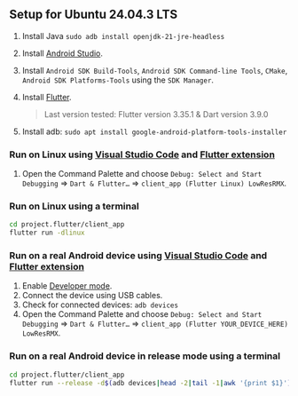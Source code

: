 ## Setup for Ubuntu 24.04.3 LTS

1. Install Java `sudo adb install openjdk-21-jre-headless`
1. Install [Android Studio](https://developer.android.com/studio).
2. Install `Android SDK Build-Tools`, `Android SDK Command-line Tools`, `CMake`, `Android SDK Platforms-Tools` using the `SDK Manager`.
3. Install [Flutter](https://docs.flutter.dev/get-started/install).

    > Last version tested: Flutter version 3.35.1 & Dart version 3.9.0

4. Install adb: `sudo apt install google-android-platform-tools-installer`

### Run on Linux using [Visual Studio Code](https://code.visualstudio.com/) and [Flutter extension](https://marketplace.visualstudio.com/items?itemName=Dart-Code.flutter)

1. Open the Command Palette and choose `Debug: Select and Start Debugging` ⇒ `Dart & Flutter…` ⇒ `client_app (Flutter Linux) LowResRMX`.

### Run on Linux using a terminal

```bash
cd project.flutter/client_app
flutter run -dlinux
```

### Run on a real Android device using [Visual Studio Code](https://code.visualstudio.com/) and [Flutter extension](https://marketplace.visualstudio.com/items?itemName=Dart-Code.flutter)

1. Enable [Developer mode](https://www.android.com/intl/en_uk/articles/enable-android-developer-settings/).
2. Connect the device using USB cables.
3. Check for connected devices: `adb devices`
4. Open the Command Palette and choose `Debug: Select and Start Debugging` ⇒ `Dart & Flutter…` ⇒ `client_app (Flutter YOUR_DEVICE_HERE) LowResRMX`.

### Run on a real Android device in release mode using a terminal

```bash
cd project.flutter/client_app
flutter run --release -d$(adb devices|head -2|tail -1|awk '{print $1}')
```

